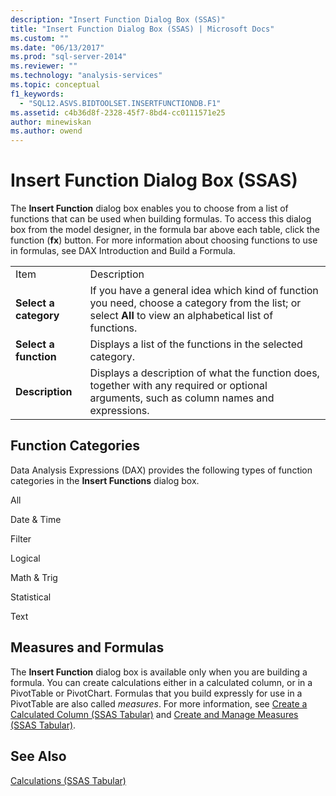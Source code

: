 ```yaml
---
description: "Insert Function Dialog Box (SSAS)"
title: "Insert Function Dialog Box (SSAS) | Microsoft Docs"
ms.custom: ""
ms.date: "06/13/2017"
ms.prod: "sql-server-2014"
ms.reviewer: ""
ms.technology: "analysis-services"
ms.topic: conceptual
f1_keywords: 
  - "SQL12.ASVS.BIDTOOLSET.INSERTFUNCTIONDB.F1"
ms.assetid: c4b36d8f-2328-45f7-8bd4-cc0111571e25
author: minewiskan
ms.author: owend
---
```

# Insert Function Dialog Box (SSAS)
  The **Insert Function** dialog box enables you to choose from a list of functions that can be used when building formulas. To access this dialog box from the model designer, in the formula bar above each table, click the function (**fx**) button. For more information about choosing functions to use in formulas, see DAX Introduction and Build a Formula.  
  
|||  
|-|-|  
|Item|Description|  
|**Select a category**|If you have a general idea which kind of function you need, choose a category from the list; or select **All** to view an alphabetical list of functions.|  
|**Select a function**|Displays a list of the functions in the selected category.|  
|**Description**|Displays a description of what the function does, together with any required or optional arguments, such as column names and expressions.|  
  
## Function Categories  
 Data Analysis Expressions (DAX) provides the following types of function categories in the **Insert Functions** dialog box.  
  
 All  
  
 Date & Time  
  
 Filter  
  
 Logical  
  
 Math & Trig  
  
 Statistical  
  
 Text  
  
## Measures and Formulas  
 The **Insert Function** dialog box is available only when you are building a formula. You can create calculations either in a calculated column, or in a PivotTable or PivotChart. Formulas that you build expressly for use in a PivotTable are also called *measures*. For more information, see [Create a Calculated Column &#40;SSAS Tabular&#41;](tabular-models/ssas-calculated-columns-create-a-calculated-column.md) and [Create and Manage Measures &#40;SSAS Tabular&#41;](tabular-models/measures-ssas-tabular.md).  
  
## See Also  
 [Calculations &#40;SSAS Tabular&#41;](tabular-models/calculations-ssas-tabular.md)  
  
  
